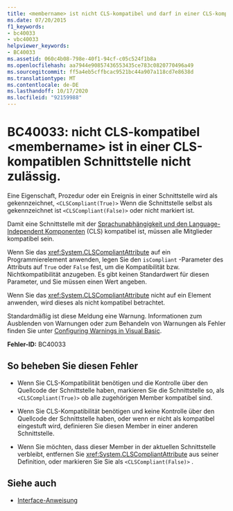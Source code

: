 ```yaml
---
title: <membername> ist nicht CLS-kompatibel und darf in einer CLS-kompatiblen Schnittstelle nicht verwendet werden.
ms.date: 07/20/2015
f1_keywords:
- bc40033
- vbc40033
helpviewer_keywords:
- BC40033
ms.assetid: 060c4b08-798e-40f1-94cf-c05c524f1b8a
ms.openlocfilehash: aa7944e90857436553435ce783c0820770496a49
ms.sourcegitcommit: ff5a4eb5cffbcac9521bc44a907a118cd7e8638d
ms.translationtype: MT
ms.contentlocale: de-DE
ms.lasthandoff: 10/17/2020
ms.locfileid: "92159988"
---
```

# <a name="bc40033-non-cls-compliant-membername-is-not-allowed-in-a-cls-compliant-interface"></a>BC40033: nicht CLS-kompatibel \<membername> ist in einer CLS-kompatiblen Schnittstelle nicht zulässig.

Eine Eigenschaft, Prozedur oder ein Ereignis in einer Schnittstelle wird als gekennzeichnet, `<CLSCompliant(True)>` Wenn die Schnittstelle selbst als gekennzeichnet ist `<CLSCompliant(False)>` oder nicht markiert ist.

 Damit eine Schnittstelle mit der [Sprachunabhängigkeit und den Language-Independent Komponenten](../../../standard/language-independence-and-language-independent-components.md) (CLS) kompatibel ist, müssen alle Mitglieder kompatibel sein.

 Wenn Sie das <xref:System.CLSCompliantAttribute> auf ein Programmierelement anwenden, legen Sie den `isCompliant` -Parameter des Attributs auf `True` oder `False` fest, um die Kompatibilität bzw. Nichtkompatibilität anzugeben. Es gibt keinen Standardwert für diesen Parameter, und Sie müssen einen Wert angeben.

 Wenn Sie das <xref:System.CLSCompliantAttribute> nicht auf ein Element anwenden, wird dieses als nicht kompatibel betrachtet.

 Standardmäßig ist diese Meldung eine Warnung. Informationen zum Ausblenden von Warnungen oder zum Behandeln von Warnungen als Fehler finden Sie unter [Configuring Warnings in Visual Basic](/visualstudio/ide/configuring-warnings-in-visual-basic).

 **Fehler-ID:** BC40033

## <a name="to-correct-this-error"></a>So beheben Sie diesen Fehler

- Wenn Sie CLS-Kompatibilität benötigen und die Kontrolle über den Quellcode der Schnittstelle haben, markieren Sie die Schnittstelle so, als `<CLSCompliant(True)>` ob alle zugehörigen Member kompatibel sind.

- Wenn Sie CLS-Kompatibilität benötigen und keine Kontrolle über den Quellcode der Schnittstelle haben, oder wenn er nicht als kompatibel eingestuft wird, definieren Sie diesen Member in einer anderen Schnittstelle.

- Wenn Sie möchten, dass dieser Member in der aktuellen Schnittstelle verbleibt, entfernen Sie <xref:System.CLSCompliantAttribute> aus seiner Definition, oder markieren Sie Sie als `<CLSCompliant(False)>` .

## <a name="see-also"></a>Siehe auch

- [Interface-Anweisung](../statements/interface-statement.md)
